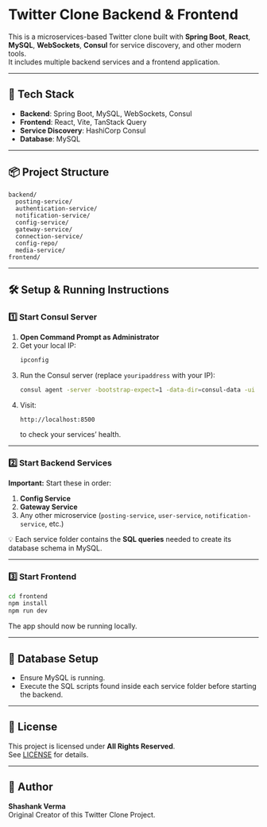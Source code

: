 # Twitter Clone Backend & Frontend

This is a microservices-based Twitter clone built with **Spring Boot**, **React**, **MySQL**, **WebSockets**, **Consul** for service discovery, and other modern tools.  
It includes multiple backend services and a frontend application.

---

## 🚀 Tech Stack
- **Backend**: Spring Boot, MySQL, WebSockets, Consul
- **Frontend**: React, Vite, TanStack Query
- **Service Discovery**: HashiCorp Consul
- **Database**: MySQL

---

## 📦 Project Structure
```
backend/
  posting-service/
  authentication-service/
  notification-service/
  config-service/
  gateway-service/
  connection-service/
  config-repo/
  media-service/
frontend/
```

---

## 🛠 Setup & Running Instructions

### 1️⃣ Start Consul Server
1. **Open Command Prompt as Administrator**
2. Get your local IP:
   ```bash
   ipconfig
   ```
3. Run the Consul server (replace `youripaddress` with your IP):
   ```bash
   consul agent -server -bootstrap-expect=1 -data-dir=consul-data -ui -bind=youripaddress
   ```
4. Visit:
   ```
   http://localhost:8500
   ```
   to check your services’ health.

---

### 2️⃣ Start Backend Services
**Important:** Start these in order:
1. **Config Service**
2. **Gateway Service**
3. Any other microservice (`posting-service`, `user-service`, `notification-service`, etc.)

💡 Each service folder contains the **SQL queries** needed to create its database schema in MySQL.

---

### 3️⃣ Start Frontend
```bash
cd frontend
npm install
npm run dev
```
The app should now be running locally.

---

## 📂 Database Setup
- Ensure MySQL is running.
- Execute the SQL scripts found inside each service folder before starting the backend.

---

## 📜 License
This project is licensed under **All Rights Reserved**.  
See [LICENSE](./LICENSE) for details.

---

## 👤 Author
**Shashank Verma**  
Original Creator of this Twitter Clone Project.
